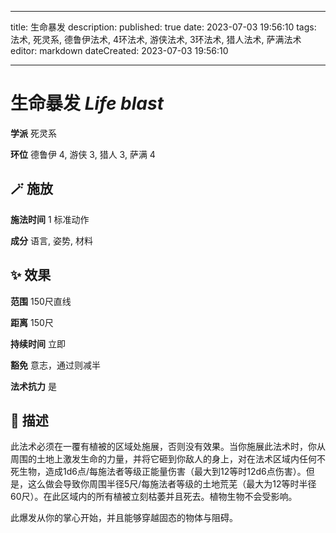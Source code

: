
---
title: 生命暴发
description: 
published: true
date: 2023-07-03 19:56:10
tags: 法术, 死灵系, 德鲁伊法术, 4环法术, 游侠法术, 3环法术, 猎人法术, 萨满法术
editor: markdown
dateCreated: 2023-07-03 19:56:10

---

# **生命暴发** *Life blast*

**学派** 死灵系 

**环位** 德鲁伊 4, 游侠 3, 猎人 3, 萨满 4

## 🪄 施放

**施法时间** 1 标准动作

**成分** 语言, 姿势, 材料

## ✨ 效果  

**范围** 150尺直线

**距离** 150尺  

**持续时间** 立即 

**豁免** 意志，通过则减半

**法术抗力** 是

## 📖 描述

此法术必须在一覆有植被的区域处施展，否则没有效果。当你施展此法术时，你从周围的土地上激发生命的力量，并将它砸到你敌人的身上，对在法术区域内任何不死生物，造成1d6点/每施法者等级正能量伤害（最大到12等时12d6点伤害）。但是，这么做会导致你周围半径5尺/每施法者等级的土地荒芜（最大为12等时半径60尺）。在此区域内的所有植被立刻枯萎并且死去。植物生物不会受影响。

此爆发从你的掌心开始，并且能够穿越固态的物体与阻碍。
    